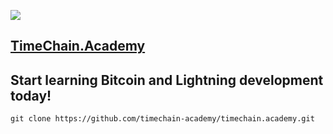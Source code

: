 ![](http://icons.timechain.academy/icons/1280x424.png)

## [TimeChain.Academy ](http://github.com/timechain-academy)

## Start learning Bitcoin and Lightning development today!

```shell
git clone https://github.com/timechain-academy/timechain.academy.git

```
